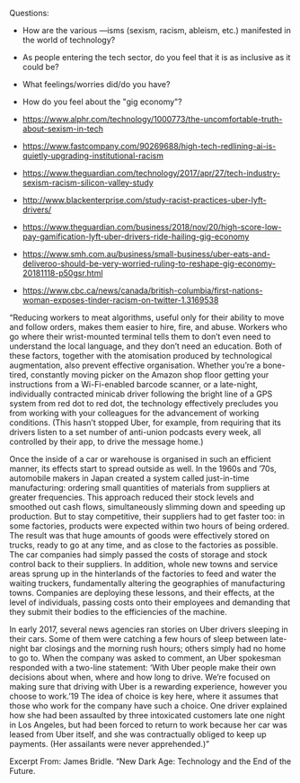 Questions:

- How are the various —isms (sexism, racism, ableism, etc.) manifested in the world of technology?
- As people entering the tech sector, do you feel that it is as inclusive as it could be?
- What feelings/worries did/do you have?
- How do you feel about the "gig economy"?

- https://www.alphr.com/technology/1000773/the-uncomfortable-truth-about-sexism-in-tech
- https://www.fastcompany.com/90269688/high-tech-redlining-ai-is-quietly-upgrading-institutional-racism
- https://www.theguardian.com/technology/2017/apr/27/tech-industry-sexism-racism-silicon-valley-study
- http://www.blackenterprise.com/study-racist-practices-uber-lyft-drivers/
- https://www.theguardian.com/business/2018/nov/20/high-score-low-pay-gamification-lyft-uber-drivers-ride-hailing-gig-economy
- https://www.smh.com.au/business/small-business/uber-eats-and-deliveroo-should-be-very-worried-ruling-to-reshape-gig-economy-20181118-p50gsr.html
- https://www.cbc.ca/news/canada/british-columbia/first-nations-woman-exposes-tinder-racism-on-twitter-1.3169538

“Reducing workers to meat algorithms, useful only for their ability to move and follow orders, makes them easier to hire, fire, and abuse. Workers who go where their wrist-mounted terminal tells them to don’t even need to understand the local language, and they don’t need an education. Both of these factors, together with the atomisation produced by technological augmentation, also prevent effective organisation. Whether you’re a bone-tired, constantly moving picker on the Amazon shop floor getting your instructions from a Wi-Fi-enabled barcode scanner, or a late-night, individually contracted minicab driver following the bright line of a GPS system from red dot to red dot, the technology effectively precludes you from working with your colleagues for the advancement of working conditions. (This hasn’t stopped Uber, for example, from requiring that its drivers listen to a set number of anti-union podcasts every week, all controlled by their app, to drive the message home.)

Once the inside of a car or warehouse is organised in such an efficient manner, its effects start to spread outside as well. In the 1960s and ’70s, automobile makers in Japan created a system called just-in-time manufacturing: ordering small quantities of materials from suppliers at greater frequencies. This approach reduced their stock levels and smoothed out cash flows, simultaneously slimming down and speeding up production. But to stay competitive, their suppliers had to get faster too: in some factories, products were expected within two hours of being ordered. The result was that huge amounts of goods were effectively stored on trucks, ready to go at any time, and as close to the factories as possible. The car companies had simply passed the costs of storage and stock control back to their suppliers. In addition, whole new towns and service areas sprung up in the hinterlands of the factories to feed and water the waiting truckers, fundamentally altering the geographies of manufacturing towns. Companies are deploying these lessons, and their effects, at the level of individuals, passing costs onto their employees and demanding that they submit their bodies to the efficiencies of the machine.

In early 2017, several news agencies ran stories on Uber drivers sleeping in their cars. Some of them were catching a few hours of sleep between late-night bar closings and the morning rush hours; others simply had no home to go to. When the company was asked to comment, an Uber spokesman responded with a two-line statement: ‘With Uber people make their own decisions about when, where and how long to drive. We’re focused on making sure that driving with Uber is a rewarding experience, however you choose to work.’19 The idea of choice is key here, where it assumes that those who work for the company have such a choice. One driver explained how she had been assaulted by three intoxicated customers late one night in Los Angeles, but had been forced to return to work because her car was leased from Uber itself, and she was contractually obliged to keep up payments. (Her assailants were never apprehended.)”

Excerpt From: James Bridle. “New Dark Age: Technology and the End of the Future.